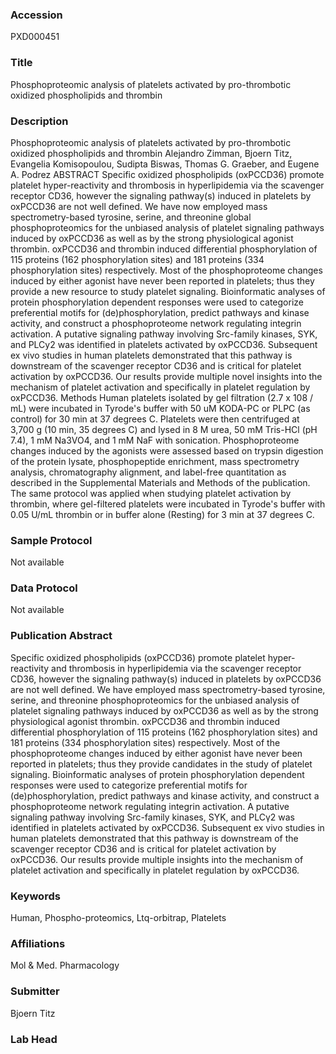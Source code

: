### Accession
PXD000451

### Title
Phosphoproteomic analysis of platelets activated by pro-thrombotic oxidized phospholipids and thrombin

### Description
Phosphoproteomic analysis of platelets activated by pro-thrombotic oxidized phospholipids and thrombin   Alejandro Zimman, Bjoern Titz, Evangelia Komisopoulou, Sudipta Biswas, Thomas G. Graeber, and Eugene A. Podrez  ABSTRACT Specific oxidized phospholipids (oxPCCD36) promote platelet hyper-reactivity and thrombosis in hyperlipidemia via the scavenger receptor CD36, however the signaling pathway(s) induced in platelets by oxPCCD36 are not well defined. We have now employed mass spectrometry-based tyrosine, serine, and threonine global phosphoproteomics for the unbiased analysis of platelet signaling pathways induced by oxPCCD36 as well as by the strong physiological agonist thrombin. oxPCCD36 and thrombin induced differential phosphorylation of 115 proteins (162 phosphorylation sites) and 181 proteins (334 phosphorylation sites) respectively. Most of the phosphoproteome changes induced by either agonist have never been reported in platelets; thus they provide a new resource to study platelet signaling. Bioinformatic analyses of protein phosphorylation dependent responses were used to categorize preferential motifs for (de)phosphorylation, predict pathways and kinase activity, and construct a phosphoproteome network regulating integrin activation. A putative signaling pathway involving Src-family kinases, SYK, and PLCy2 was identified in platelets activated by oxPCCD36. Subsequent ex vivo studies in human platelets demonstrated that this pathway is downstream of the scavenger receptor CD36 and is critical for platelet activation by oxPCCD36. Our results provide multiple novel insights into the mechanism of platelet activation and specifically in platelet regulation by oxPCCD36.  Methods Human platelets isolated by gel filtration (2.7 x 108 / mL) were incubated in Tyrode's buffer with 50 uM KODA-PC or PLPC (as control) for 30 min at 37 degrees C. Platelets were then centrifuged at 3,700 g (10 min, 35 degrees C) and lysed in 8 M urea, 50 mM Tris-HCl (pH 7.4), 1 mM Na3VO4, and 1 mM NaF with sonication. Phosphoproteome changes induced by the agonists were assessed based on trypsin digestion of the protein lysate, phosphopeptide enrichment, mass spectrometry analysis, chromatography alignment, and label-free quantitation as described in the Supplemental Materials and Methods of the publication.  The same protocol was applied when studying platelet activation by thrombin, where gel-filtered platelets were incubated in Tyrode's buffer with 0.05 U/mL thrombin or in buffer alone (Resting) for 3 min at 37 degrees C.

### Sample Protocol
Not available

### Data Protocol
Not available

### Publication Abstract
Specific oxidized phospholipids (oxPCCD36) promote platelet hyper-reactivity and thrombosis in hyperlipidemia via the scavenger receptor CD36, however the signaling pathway(s) induced in platelets by oxPCCD36 are not well defined. We have employed mass spectrometry-based tyrosine, serine, and threonine phosphoproteomics for the unbiased analysis of platelet signaling pathways induced by oxPCCD36 as well as by the strong physiological agonist thrombin. oxPCCD36 and thrombin induced differential phosphorylation of 115 proteins (162 phosphorylation sites) and 181 proteins (334 phosphorylation sites) respectively. Most of the phosphoproteome changes induced by either agonist have never been reported in platelets; thus they provide candidates in the study of platelet signaling. Bioinformatic analyses of protein phosphorylation dependent responses were used to categorize preferential motifs for (de)phosphorylation, predict pathways and kinase activity, and construct a phosphoproteome network regulating integrin activation. A putative signaling pathway involving Src-family kinases, SYK, and PLC&#x3b3;2 was identified in platelets activated by oxPCCD36. Subsequent ex vivo studies in human platelets demonstrated that this pathway is downstream of the scavenger receptor CD36 and is critical for platelet activation by oxPCCD36. Our results provide multiple insights into the mechanism of platelet activation and specifically in platelet regulation by oxPCCD36.

### Keywords
Human, Phospho-proteomics, Ltq-orbitrap, Platelets

### Affiliations
Mol & Med. Pharmacology

### Submitter
Bjoern Titz

### Lab Head


